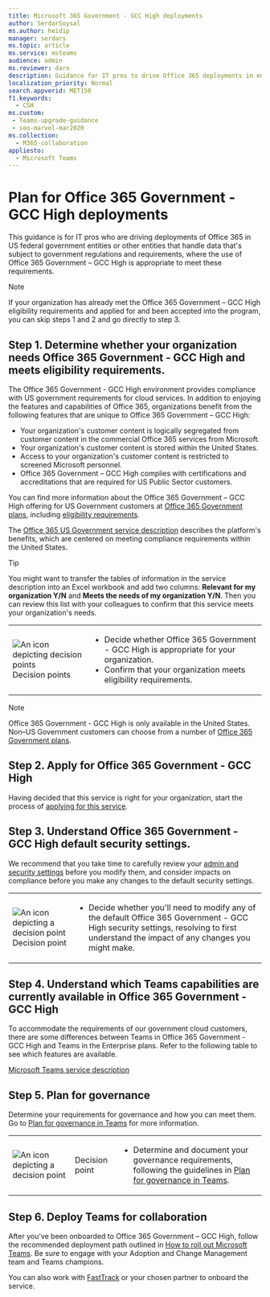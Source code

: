 ```yaml
---
title: Microsoft 365 Government - GCC High deployments
author: SerdarSoysal
ms.author: heidip
manager: serdars
ms.topic: article
ms.service: msteams
audience: admin
ms.reviewer: daro
description: Guidance for IT pros to drive Office 365 deployments in entities that handle data subject to US government regulation.
localization_priority: Normal
search.appverid: MET150
f1.keywords:
  - CSH
ms.custom: 
 - Teams-upgrade-guidance
 - seo-marvel-mar2020
ms.collection: 
  - M365-collaboration
appliesto: 
  - Microsoft Teams
---
```


# Plan for Office 365 Government - GCC High deployments

This guidance is for IT pros who are driving deployments of Office 365 in US federal government entities or other entities that handle data that's subject to government regulations and requirements, where the use of Office 365 Government – GCC High is appropriate to meet these requirements.

> [!NOTE]
> If your organization has already met the Office 365 Government – GCC High eligibility requirements and applied for and been accepted into the program, you can skip steps 1 and 2 and go directly to step 3.

## Step 1. Determine whether your organization needs Office 365 Government - GCC High and meets eligibility requirements. 

The Office 365 Government - GCC  High environment provides compliance with US government requirements for cloud services. In addition to enjoying the features and capabilities of Office 365, organizations benefit from the following features that are unique to Office 365 Government – GCC High:

- Your organization's customer content is logically segregated from customer content in the commercial Office 365 services from Microsoft.
- Your organization's customer content is stored within the United States.
- Access to your organization's customer content is restricted to screened Microsoft personnel.
- Office 365 Government – GCC High complies with certifications and accreditations that are required for US Public Sector customers.

You can find more information about the Office 365 Government – GCC High offering for US Government customers at [Office 365 Government plans](https://products.office.com/government/compare-office-365-government-plans), including [eligibility requirements](https://products.office.com/government/compare-office-365-government-plans#EligibilityRequirements).

The [Office 365 US Government service description](/office365/servicedescriptions/office-365-platform-service-description/office-365-us-government/office-365-us-government) describes the platform's benefits, which are centered on meeting compliance requirements within the United States.


> [!Tip]
> You might want to transfer the tables of information in the service description into an Excel workbook and add two columns: **Relevant for my organization Y/N** and **Meets the needs of my organization Y/N**. Then you can review this list with your colleagues to confirm that this service meets your organization's needs.


|    |     |
|-----------|------------|
| ![An icon depicting decision points](media/audio_conferencing_image7.png) <br/>Decision points|<ul><li>Decide whether Office 365 Government - GCC High is appropriate for your organization.</li><li>Confirm that your organization meets eligibility requirements.</li></ul> |

> [!Note]
> Office 365 Government - GCC High is only available in the United States. Non–US Government customers can choose from a number of [Office 365 Government plans](https://products.office.com/en/government/compare-office-365-government-plans).

## Step 2. Apply for Office 365 Government - GCC High

Having decided that this service is right for your organization, start the process of [applying for this service](https://products.office.com/government/eligibility-validation).


## Step 3. Understand Office 365 Government - GCC High default security settings.

We recommend that you take time to carefully review your [admin and security settings](enable-features-office-365.md) before you modify them, and consider impacts on compliance before you make any changes to the default security settings.

|    |     |
|-----------|------------|
| ![An icon depicting a decision point](media/audio_conferencing_image7.png) <br/>Decision point|<ul><li>Decide whether you'll need to modify any of the default Office 365 Government - GCC High security settings, resolving to first understand the impact of any changes you might make.</li></ul> |


## Step 4. Understand which Teams capabilities are currently available in Office 365 Government - GCC High

To accommodate the requirements of our government cloud customers, there are some differences between Teams in Office 365 Government - GCC High and Teams in the Enterprise plans. Refer to the following table to see which features are available.

[Microsoft Teams service description](/office365/servicedescriptions/teams-service-description)

## Step 5. Plan for governance

Determine your requirements for governance and how you can meet them. Go to [Plan for governance in Teams](plan-teams-governance.md) for more information.

|         |         |         |
|---------|---------|---------|
|<img src="media/audio_conferencing_image7.png" alt="An icon depicting a decision point"/>|Decision point |<ul><li>Determine and document your governance requirements, following the guidelines in [Plan for governance in Teams](plan-teams-governance.md). </li></ul>|

## Step 6. Deploy Teams for collaboration

After you've been onboarded to Office 365 Government – GCC High, follow the recommended deployment path outlined in [How to roll out Microsoft Teams](./deploy-overview.md). Be sure to engage with your Adoption and Change Management team and Teams champions.

You can also work with [FastTrack](https://www.microsoft.com/fasttrack) or your chosen partner to onboard the service.
